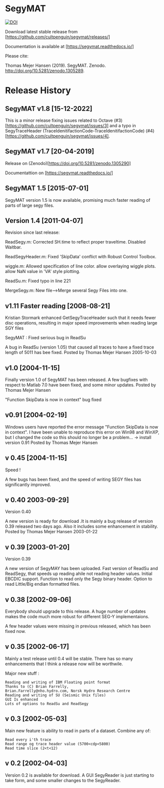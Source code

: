 # SegyMAT
[![DOI](https://zenodo.org/badge/DOI/10.5281/zenodo.2648001.svg)](https://doi.org/10.5281/zenodo.2648001)

Download latest stable release from [https://github.com/cultpenguin/segymat/releases/]

Documentation is available at [https://segymat.readthedocs.io/]

Please cite:

Thomas Mejer Hansen (2019). SegyMAT. Zenodo. http://doi.org/10.5281/zenodo.1305289. 


# Release History

## SegyMAT v1.8 [15-12-2022]
This is a minor release fixing issues related to Octave (#3)[https://github.com/cultpenguin/segymat/issues/3] and a typo in SegyTraceHeader (TraceIdenitifactionCode-TraceIdenitifactionCode) (#4)[https://github.com/cultpenguin/segymat/issues/4].

## SegyMAT v1.7 [20-04-2019]
Release on (Zenodo)[https://doi.org/10.5281/zenodo.1305290]

Documentattion on [https://segymat.readthedocs.io/]


## SegyMAT 1.5 [2015-07-01]
SegyMAT version 1.5 is now available, promising much faster reading of parts of large segy files.

## Version 1.4 [2011-04-07]
Revision since last release:

ReadSegy.m:
Corrected SH.time to reflect proper traveltime.
Disabled Waitbar.

ReadSegyHeader.m:
Fixed 'SkipData' conflict with Robust Control Toolbox.

wiggle.m:
Allowed specification of line color.
allow overlaying wiggle plots.
allow NaN value in 'VA' style plotting.

ReadSu.m:
Fixed typo in line 221

MergeSegy.m:
New file-->Merge several Segy Files into one.


## v1.11 Faster reading [2008-08-21]
Kristian Stormark enhanced GetSegyTraceHeader such that it needs fewer disc operations, resulting in major speed improvements when reading large SGY files

SegyMAT : Fixed serious bug in ReadSu

A bug in ReadSu (version 1.05) that caused all traces to have a fixed trace length of 5011 has bee fixed.
Posted by Thomas Mejer Hansen 2005-10-03 

## v1.0 [2004-11-15]
Finally version 1.0 of SegyMAT has been released. A few bugfixes with respect to Matlab 7.0 have been fixed, and some minor updates.
Posted by Thomas Mejer Hansen 

"Function SkipData is now in context" bug fixed

## v0.91 [2004-02-19]
Windows users have reported the error message "Function SkipData is now in context". I have been unable to reproduce this error on Win98 and WinXP, but I  changed the code so this should no longer be a problem... -> install version 0.91
Posted by Thomas Mejer Hansen 

## v 0.45 [2004-11-15]
Speed !

A few bugs has been fixed, and the speed of writing SEGY files has significantly improved.

 

## v 0.40 2003-09-29]
Version 0.40

A new version is ready for download .It is mainly a bug release of version 0.39 released two days ago.
Also it includes some enhancement in stability.
Posted by Thomas Mejer Hansen 2003-01-22 


## v 0.39 [2003-01-20]
Version 0.39

A new version of SegyMAY has been uploaded.
Fast version of ReadSu and ReadSegy, that speeds up reading ahile not reading header values.
Initial EBCDIC support.
Function to read only the Segy binary header.
Option to read Little/Big endian formatted files.

## v 0.38 [2002-09-06]
Everybody should upgrade to this release.
A huge number of updates makes the code much more robust for different SEG-Y implementaions.

A few header values were missing in previous released, which has been fixed now.


## v 0.35 [2002-06-17]
Mainly a test release until 0.4 will be stable.
There has so many enhancements that I think a release now will be worthwile.

Major new stuff :

    Reading and writing of IBM Floating point format
    Thanks to (C) Brian Farrelly,
    Brian.Farrelly@nho.hydro.com, Norsk Hydro Research Centre
    Reading and writing of SU (Seismic Unix files)
    GUI Is enhanced
    Lots of options to ReadSu and ReadSegy

## v 0.3 [2002-05-03]
Main new feature is ability to read in parts of a dataset. Combine any of:

    Read every i'th trace
    Read range og trace header value (5700<cdp<5800)
    Read time slice (2<t<12)


## v 0.2 [2002-04-03]
Version 0.2 is available for download.
A GUI SegyReader is just starting to take form, and some smaller changes to the SegyReader.
